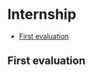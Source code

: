 # Internship

<!-- TOC START min:2 max:2 link:true asterisk:false update:true -->
- [First evaluation](#first-evaluation)
<!-- TOC END -->

## First evaluation
